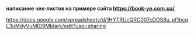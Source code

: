 **написание чек-листов на примере сайта https://book-ye.com.ua/**

https://docs.google.com/spreadsheets/d/1HYTRUcQRC007cDOS8u_pf1bcqL3uMdyVuMID9MbIark/edit?usp=sharing
